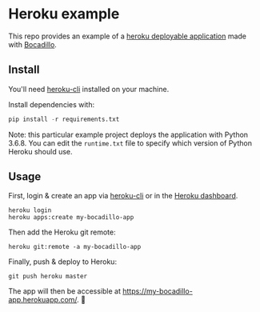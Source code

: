 # Heroku example

This repo provides an example of a [heroku deployable application](https://devcenter.heroku.com/categories/python-support) made with [Bocadillo](https://bocadilloproject.github.io).

## Install

You'll need [heroku-cli](https://devcenter.heroku.com/articles/heroku-cli) installed on your machine.

Install dependencies with:

```python
pip install -r requirements.txt
```

Note: this particular example project deploys the application with Python 3.6.8. You can edit the `runtime.txt` file to specify which version of Python Heroku should use.

## Usage

First, login & create an app via [heroku-cli](https://devcenter.heroku.com/articles/heroku-cli) or in the [Heroku dashboard](https://dashboard.heroku.com).

```
heroku login
heroku apps:create my-bocadillo-app
```

Then add the Heroku git remote:

```
heroku git:remote -a my-bocadillo-app
```

Finally, push & deploy to Heroku:

```
git push heroku master
```

The app will then be accessible at https://my-bocadillo-app.herokuapp.com/. 🚀
